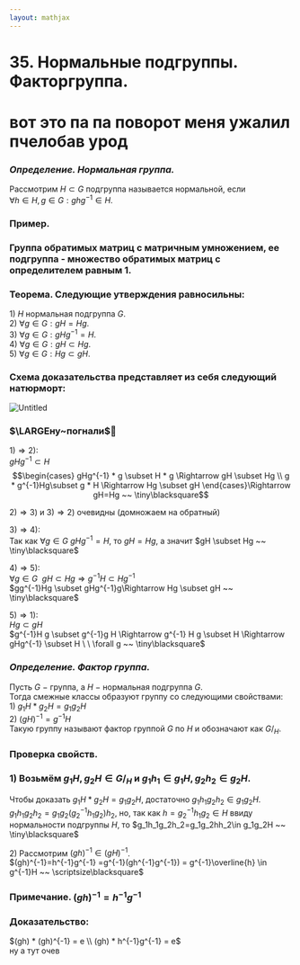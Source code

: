 ```yaml
---  
layout: mathjax  
---  
```

  
# 35. Нормальные подгруппы. Факторгруппа.  
  
# вот это па па поворот меня ужалил пчелобав урод  
  
### *Определение. Нормальная группа.*  
Рассмотрим $H \subset G$ подгруппа называется нормальной, если  
$\forall h \in H, g \in G: ghg^{-1} \in H$.  
  
### **Пример.**  
  
### Группа обратимых матриц с матричным умножением, ее подгруппа - множество обратимых матриц с определителем равным 1.  
  
### Теорема. Следующие утверждения равносильны:  
$1)$ $H$ нормальная подгруппа $G$.  
$2)$ $\forall g \in G: gH = Hg$.  
$3)$ $\forall g \in G: gHg^{-1} = H$.  
$4)$ $\forall g \in G: gH \subset Hg$.  
$5)$ $\forall g \in G:Hg \subset gH$.  
  
### Схема доказательства представляет из себя следующий натюрморт:  
  
![Untitled](Untitled.png)  
  
### $\LARGEну~погнали$👿  
$1) ⇒ 2)$:  
$gHg^{-1} \subset H$  
$$\begin{cases}  
gHg^{-1} * g \subset H * g \Rightarrow gH \subset Hg  
\\  
g * g^{-1}Hg\subset g * H \Rightarrow Hg \subset gH  
\end{cases}\Rightarrow gH=Hg ~~ \tiny\blacksquare$$  
  
$2) ⇒ 3)$ и $3) ⇒ 2)$ очевидны (домножаем на обратный)  
  
$3) ⇒ 4)$:  
Так как $\forall g \in G  \ gHg^{-1} = H$, то $gH = Hg$, а значит $gH \subset Hg ~~ \tiny\blacksquare$  
  
$4) ⇒ 5)$:  
$\forall g \in G  ~~  gH \subset Hg\Rightarrow g^{-1}H \subset Hg^{-1}$  
$gg^{-1}Hg \subset gHg^{-1}g\Rightarrow Hg \subset gH ~~ \tiny\blacksquare$  
  
$5) ⇒ 1)$:  
$Hg \subset gH$  
$g^{-1}H g \subset g^{-1}g H \Rightarrow g^{-1} H g \subset H \Rightarrow gHg^{-1} \subset H \ \  \forall g ~~ \tiny\blacksquare$  
  
### *Определение. Фактор группа.*  
Пусть $G$ $-$ группа, а $H~-$ нормальная подгруппа $G$.  
Тогда смежные классы образуют группу со следующими свойствами:  
$1)~g_1H * g_2H = g_1g_2H$  
$2)~(gH)^{-1}=g^{-1}H$  
Такую группу называют фактор группой $G$ по $H$ и обозначают как $G/_H$.  
  
### Проверка свойств.  
  
### $1)$ Возьмём $g_1H,g_2H\in G/_H$ и $g_1h_1\in g_1H,g_2h_2\in g_2H$.  
Чтобы доказать $g_1H * g_2H=g_1g_2H$, достаточно $g_1h_1g_2h_2\in g_1g_2H$.  
$g_1h_1g_2h_2=g_1g_2(g_2^{-1}h_1g_2)h_2$, но, так как $h=g_2^{-1}h_1g_2\in H$ ввиду нормальности подгруппы $H$, то $g_1h_1g_2h_2=g_1g_2hh_2\in g_1g_2H ~~ \tiny\blacksquare$  
  
$2)$ Рассмотрим $(gh)^{-1}\in(gH)^{-1}$.  
$(gh)^{-1}=h^{-1}g^{-1} =g^{-1}(gh^{-1}g^{-1}) = g^{-1}\overline{h} \in g^{-1}H  ~~ \scriptsize\blacksquare$  
  
### Примечание. $(gh)^{-1}=h^{-1}g^{-1}$  
  
### Доказательство:  
$(gh) * (gh)^{-1} = e \\ (gh) *  h^{-1}g^{-1} = e$  
ну а тут очев  
